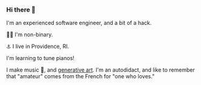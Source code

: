 ### Hi there 👋

I'm an experienced software engineer, and a bit of a hack.

🏳️‍🌈 I'm non-binary.

⚓️ I live in Providence, RI.

I'm learning to tune pianos!

I make music 🎹, and [generative art](https://designischoice.com/). I'm an autodidact, and like to remember that "amateur" comes from the French for "one who loves."
